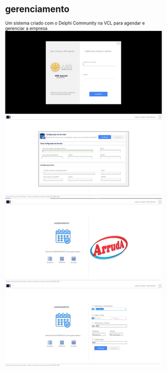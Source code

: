 # gerenciamento
Um sistema criado com o Delphi Community na VCL para agendar e gerenciar a empresa
<img src="/imagens/Capturar.PNG" alt="login"/>
<img src="/imagens/Capturar2.PNG" alt="menu"/>
<img src="/imagens/Capturar1.PNG" alt="config"/>
<img src="/imagens/Capturar4.PNG" alt="config"/>
